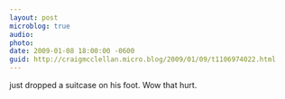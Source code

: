 ```yaml
---
layout: post
microblog: true
audio: 
photo: 
date: 2009-01-08 18:00:00 -0600
guid: http://craigmcclellan.micro.blog/2009/01/09/t1106974022.html
---
```

just dropped a suitcase on his foot.  Wow that hurt.
